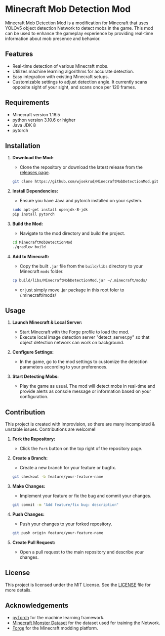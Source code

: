 
# Minecraft Mob Detection Mod

Minecraft Mob Detection Mod is a modification for Minecraft that uses YOLOv5 object detection Network to detect mobs in the game. This mod can be used to enhance the gameplay experience by providing real-time information about mob presence and behavior.

## Features

- Real-time detection of various Minecraft mobs.
- Utilizes machine learning algorithms for accurate detection.
- Easy integration with existing Minecraft setups.
- Customizable settings to adjust detection angle. It currently scans opposite sight of your sight, and scans once per 120 frames.

## Requirements

- Minecraft version 1.16.5
- python version 3.10.6 or higher
- Java JDK 8
- pytorch

## Installation

1. **Download the Mod:**
   - Clone the repository or download the latest release from the [releases page](https://github.com/wjsekrud/MinecraftMobDetectionMod/releases).

   ```bash
   git clone https://github.com/wjsekrud/MinecraftMobDetectionMod.git
   ```

2. **Install Dependencies:**
   - Ensure you have Java and pytorch installed on your system.

   ```bash
   sudo apt-get install openjdk-8-jdk
   pip install pytorch
   ```

3. **Build the Mod:**
   - Navigate to the mod directory and build the project.

   ```bash
   cd MinecraftMobDetectionMod
   ./gradlew build
   ```

4. **Add to Minecraft:**
   - Copy the built `.jar` file from the `build/libs` directory to your Minecraft `mods` folder.

   ```bash
   cp build/libs/MinecraftMobDetectionMod.jar ~/.minecraft/mods/
   ```
   - or just simply move .jar package in this root foler to /.minecraft/mods/

## Usage

1. **Launch Minecraft & Local Server:**
   - Start Minecraft with the Forge profile to load the mod.
   - Execute local image detection server "detect_server.py" so that object detection network can work on background.

2. **Configure Settings:**
   - In the game, go to the mod settings to customize the detection parameters according to your preferences.

3. **Start Detecting Mobs:**
   - Play the game as usual. The mod will detect mobs in real-time and provide alerts as console message or information based on your configuration.

## Contribution

This project is created with improvision, so there are many incompleted & unstable issues. Contributions are welcome!

1. **Fork the Repository:**
   - Click the `Fork` button on the top right of the repository page.

2. **Create a Branch:**
   - Create a new branch for your feature or bugfix.

   ```bash
   git checkout -b feature/your-feature-name
   ```

3. **Make Changes:**
   - Implement your feature or fix the bug and commit your changes.

   ```bash
   git commit -m "Add feature/fix bug: description"
   ```

4. **Push Changes:**
   - Push your changes to your forked repository.

   ```bash
   git push origin feature/your-feature-name
   ```

5. **Create Pull Request:**
   - Open a pull request to the main repository and describe your changes.

## License

This project is licensed under the MIT License. See the [LICENSE](LICENSE) file for more details.

## Acknowledgements

- [pyTorch](https://pytorch.org/) for the machine learning framework.
- [Minecraft Monster Dataset](https://universe.roboflow.com/minecraft-object-detection/minecraft-mob-detection) for the dataset used for training the Network.
- [Forge](https://files.minecraftforge.net/) for the Minecraft modding platform.
